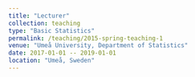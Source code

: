 ```yaml
---
title: "Lecturer"
collection: teaching
type: "Basic Statistics"
permalink: /teaching/2015-spring-teaching-1
venue: "Umeå University, Department of Statistics"
date: 2017-01-01 -- 2019-01-01
location: "Umeå, Sweden"
---
```

